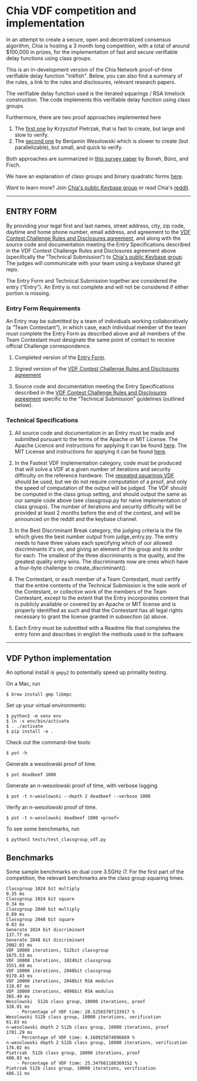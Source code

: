 # Chia VDF competition and implementation

In an attempt to create a secure, open and decentralized consensus algorithm, Chia is hosting a 3 month long competition, with a total of around $100,000 in prizes, for the implementation of fast and secure verifiable delay functions using class groups.

This is an in-development version of the Chia Network proof-of-time verifiable delay function "inkfish". Below, you can also find a summary of the rules, a link to the rules and disclosures, relevant  research papers.

The verifiable delay function used is the iterated squarings / RSA timelock construction. The code implements this verifiable delay function using class groups.

Furthermore, there are two proof approaches implemented here
1. The [first one](https://eprint.iacr.org/2018/627.pdf) by Krzysztof Pietrzak, that is fast to create, but large and slow to verify.
2. The [second one](https://eprint.iacr.org/2018/623.pdf) by Benjamin Wesolowski which is slower to create (but parallelizable), but small, and quick to verify.

Both approaches are summarized in [this survey paper](https://eprint.iacr.org/2018/712.pdf) by Boneh, Bünz, and Fisch.

We have an explanation of class groups and binary quadratic forms [here](https://www.dropbox.com/s/aqupbohwj08s1q3/bqf%20%281%29.pdf?dl=0).

Want to learn more? Join [Chia's public Keybase group](https://keybase.io/team/chia_network.public) or read Chia's [reddit](https://www.reddit.com/r/chia_vdf).

---
## ENTRY FORM

By providing your legal first and last names, street address, city, zip code, daytime and home phone number, email address, and agreement to the [VDF Contest Challenge Rules and Disclosures agreement](https://www.dropbox.com/s/46b92qfvrxw8jzp/Chia%20Network%20-%20VDF%20Contest%20Rules%20and%20Disclosures%20%284%29.pdf?dl=0), and  along with the source code and documentation meeting the Entry Specifications described in the VDF Contest Challenge Rules and Disclosures agreement above (specifically the “Technical Submission”) to [Chia's public Keybase group](https://keybase.io/team/chia_network.public). The judges will communicate with your team using a keybase shared git repo.

The Entry Form and Technical Submission together are considered the entry (“Entry”). An Entry is not complete and will not be considered if either portion is missing.

### Entry Form Requirements
An Entry may be submitted by a team of individuals working collaboratively (a “Team Contestant”), in which case, each individual member of the team must complete the Entry Form as described above and all members of the Team Contestant must designate the same point of contact to receive official Challenge correspondence.

1. Completed version of the [Entry Form](https://www.dropbox.com/s/odsglm1eu9z6g8v/CHIA%20NETWORK%20APPLICATION%20FORM%204812-8893-1439%20v.1.pdf?dl=0).

2. Signed version of the [VDF Contest Challenge Rules and Disclosures agreement](https://www.dropbox.com/s/46b92qfvrxw8jzp/Chia%20Network%20-%20VDF%20Contest%20Rules%20and%20Disclosures%20%284%29.pdf?dl=0)

3. Source code and documentation meeting the Entry Specifications described in the [VDF Contest Challenge Rules and Disclosures agreement](https://www.dropbox.com/s/46b92qfvrxw8jzp/Chia%20Network%20-%20VDF%20Contest%20Rules%20and%20Disclosures%20%284%29.pdf?dl=0) specific to the “Technical Submission” guidelines (outlined below).

### Technical Specifications
1. All source code and documentation in an Entry must be made and submitted pursuant to the terms of the Apache or MIT License. The Apache Licence and instructions for applying it can be found [here](https://www.apache.org/licenses/LICENSE-2.0). The MIT License and instructions for applying it can be found [here](https://opensource.org/licenses/MIT).

2. In the Fastest VDF Implementation category, code must be produced that will solve a VDF at a given number of iterations and security difficulty on the reference hardware. The [repeated squarings VDF](https://eprint.iacr.org/2018/623.pdf) should be used, but we do not require computation of a proof, and only the speed of computation of the output will be judged. The VDF should be computed in the class group setting, and should output the same as our sample code above (see classgroup.py for naive implementation of class groups). The number of iterations and security difficulty will be provided at least 2 months before the end of the contest, and will be announced on the reddit and the keybase channel.

3. In the Best Discriminant Break category, the judging criteria is the file which gives the best number output from judge_entry.py. The entry needs to have three values each specifying which of our allowed discriminants it's on, and giving an element of the group and its order for each. The smallest of the three discriminants is the quality, and the greatest quality entry wins. The discriminants now are ones which have a four-byte challenge to create_discriminant().

4. The Contestant, or each member of a Team Contestant, must certify that the entire contents of the Technical Submission is the sole work of the Contestant, or collective work of the members of the Team Contestant, except to the extent that the Entry incorporates content that is publicly available or covered by an Apache or MIT license and is properly identified as such and that the Contestant has all legal rights necessary to grant the license granted in subsection (a) above.

5. Each Entry must be submitted with a Readme file that completes the entry form and describes in english the methods used in the software.
---

## VDF Python implementation

An optional install is `gmpy2` to potentially speed up primality testing.

On a Mac, run

    $ brew install gmp libmpc


Set up your virtual environments:

    $ python3 -m venv env
    $ ln -s env/bin/activate
    $ . ./activate
    $ pip install -e .

Check out the command-line tools:

    $ pot -h

Generate a wesolowski proof of time.

    $ pot deadbeef 1000

Generate an n-wesolowski proof of time, with verbose logging.

    $ pot -t n-wesolowski --depth 2 deadbeef --verbose 1000

Verify an n-wesolowski proof of time.

    $ pot -t n-wesolowski deadbeef 1000 <proof>

To see some benchmarks, run

    $ python3 tests/test_classgroup_vdf.py

## Benchmarks

Some sample benchmarks on dual core 3.5GHz i7. For the first part of the competition, the relevant benchmarks are the class group squaring times.

```
Classgroup 1024 bit multiply                                                     0.35 ms
Classgroup 1024 bit square                                                       0.34 ms
Classgroup 2048 bit multiply                                                     0.89 ms
Classgroup 2048 bit square                                                       0.83 ms
Generate 1024 bit discriminant                                                   137.77 ms
Generate 2048 bit discriminant                                                   2002.01 ms
VDF 10000 iterations, 512bit classgroup                                          1675.53 ms
VDF 10000 iterations, 1024bit classgroup                                         3551.69 ms
VDF 10000 iterations, 2048bit classgroup                                         9170.43 ms
VDF 10000 iterations, 2048bit RSA modulus                                        118.07 ms
VDF 10000 iterations, 4096bit RSA modulus                                        365.49 ms
Wesolowski  512b class group, 10000 iterations, proof                            328.01 ms
    - Percentage of VDF time: 20.52565707133917 %
Wesolowski 512b class group, 10000 iterations, verification                      61.03 ms
n-wesolowski depth 2 512b class group, 10000 iterations, proof                   1701.29 ms
    - Percentage of VDF time: 4.160925874896669 %
n-wesolowski depth 2 512b class group, 10000 iterations, verification            176.02 ms
Pietrzak  512b class group, 10000 iterations, proof                              400.83 ms
    - Percentage of VDF time: 25.347661188369152 %
Pietrzak 512b class group, 10000 iterations, verification                        486.11 ms
```